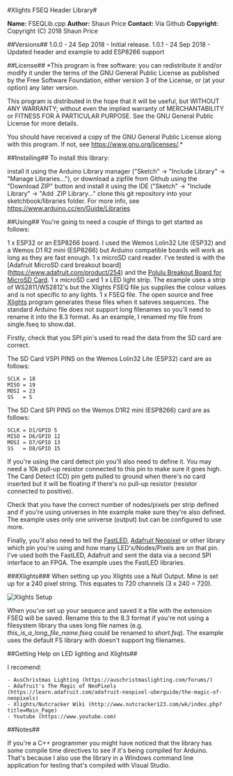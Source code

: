 #Xlights FSEQ Header Library#

**Name:**	FSEQLib.cpp
**Author:**	Shaun Price
**Contact:**	Via Github
**Copyright:**	Copyright (C) 2018 Shaun Price

##Versions##
1.0.0 - 24 Sep 2018 - Initial release.
1.0.1 - 24 Sep 2018 - Updated header and example to add ESP8266 support 

##License##
*This program is free software: you can redistribute it and/or modify
it under the terms of the GNU General Public License as published by
the Free Software Foundation, either version 3 of the License, or
(at your option) any later version.

This program is distributed in the hope that it will be useful,
but WITHOUT ANY WARRANTY; without even the implied warranty of
MERCHANTABILITY or FITNESS FOR A PARTICULAR PURPOSE.  See the
GNU General Public License for more details.

You should have received a copy of the GNU General Public License
along with this program.  If not, see <https://www.gnu.org/licenses/>.*

##Installing##
To install this library:

install it using the Arduino Library manager ("Sketch" -> "Include Library" -> "Manage Libraries..."), or
download a zipfile from Github using the "Download ZIP" button and install it using the IDE ("Sketch" -> "Include Library" -> "Add .ZIP Library..."
clone this git repository into your sketchbook/libraries folder.
For more info, see https://www.arduino.cc/en/Guide/Libraries

##Using##
You're going to need a couple of things to get started as follows:

1 x ESP32 or an ESP8266 board. I used the Wemos Lolin32 Lite (ESP32) and a Wemos D1 R2 mini (ESP8266) but Arduino compatible boards will work as long as they are fast enough.
1 x microSD card reader. I've tested is with the [Adafruit MicroSD card breakout board] (https://www.adafruit.com/product/254) and the [Polulu Breakout Board for MicroSD Card](https://www.pololu.com/product/2597).
1 x microSD card
1 x LED light strip. The example uses a strip of WS2811/WS2812's but the Xlights FSEQ file jus supplies the colour values and is not specific to any lights.
1 x FSEQ file. The open source and free [Xlights](https://xlights.org/) program generates these files when it sateves sequences. The standard Arduino file does not support long filenames so you'll need to rename it into the 8.3 format. As an example, I renamed my file from single.fseq to  show.dat.

Firstly, check that you SPI pin's used to read the data from the SD card are correct.

The SD Card VSPI PINS on the Wemos Lolin32 Lite (ESP32) card are as follows:

	SCLK = 18
	MISO = 19
	MOSI = 23
	SS   = 5

The SD Card SPI PINS on the Wemos D1R2 mini (ESP8266) card are as follows:

	SCLK = D1/GPIO 5
	MISO = D6/GPIO 12
	MOSI = D7/GPIO 13
	SS   = D8/GPIO 15 

If you're using the card detect pin you'll also need to define it. You may need a 10k pull-up resistor connected to this pin to make sure it goes high. The Card Detect (CD) pin gets pulled to ground when there's no card inserted but it will be floating if there's no pull-up resistor (resistor connected to positive).

Check that you have the correct number of nodes/pixels per strip defined and if you're using universes in hte example make sure they're also defined. The example uses only one universe (output) but can be configured to use more.

Finally, you'll also need to tell the [FastLED](http://fastled.io/), [Adafruit Neopixel](https://github.com/adafruit/Adafruit_NeoPixel) or other library which pin you're using and how many LED's/Nodes/Pixels are on that pin. I've used both the FastLED, Adafruit and sent the data via a second SPI interface to an FPGA. The example uses the FastLED libraries.

###Xlights###
When setting up you Xlights use a Null Output. Mine is set up for a 240 pixel string. This equates to 720 channels (3 x 240 = 720).

![Xlights Setup](image/xlights-setup.jpg)

When you've set up your sequece and saved it a file with the extension FSEQ will be saved. Rename this to the 8.3 format if you're not using a filesystem library tha uses long file names (e.g. *this_is_a_long_file_name.fseq* could be renamed to *short.fsq*). The example uses the default FS library with doesn't support lng filenames.

##Getting Help on LED lighting and Xlights##

I recomend:

	- AusChristmas Lighting (https://auschristmaslighting.com/forums/)
	- Adafruit's The Magic of NeoPixels (https://learn.adafruit.com/adafruit-neopixel-uberguide/the-magic-of-neopixels)
	- Xlights/Nutcracker Wiki (http://www.nutcracker123.com/wk/index.php?title=Main_Page)
	- Youtube (https://www.youtube.com)

##Notes##

If you're a C++ programmer you might have noticed that the library has some compile time directives to see if it's being compiled for Arduino. That's because I also use the library in a Windows command line application for testing that's compiled with Visual Studio. 